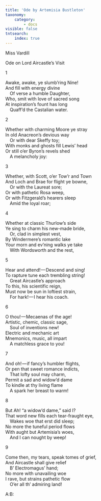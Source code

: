 ```yaml
---
title: 'Ode by Artemisia Bustleton'
taxonomy:
    category:
        - docs
visible: false
tntsearch:
    index: true
---
```


<div class="author">Miss Vardill</div>

<span class="title">Ode on Lord Aircastle’s Visit</span>

1

Awake, awake, ye slumb’ring Nine!  
And fill with energy divine  
&emsp;Of verse a humble Daughter,  
Who, smit with love of sacred song  
At inspiration’s fount has long  
&emsp;Quaff’d the Castalian water.

2

Whether with charming Moore ye stray  
In old Anacreon’s devious way  
&emsp;Or with dear Skeffy toy;  
With monks and ghosts fill Lewis’ head  
Or still o’er Byron’s revels shed  
&emsp;A melancholy joy:  

3

Whether, with Scott, o’er Tow’r and Town  
And Loch and Brae for flight ye bowne,  
&emsp;Or with the Laureat sore;  
Or with pathetic Rosa weep,  
Or with Fitzgerald’s hearers sleep  
&emsp;Amid the loyal roar;  

4

Whether at classic Thurlow’s side  
Ye sing to charm his new-made bride,  
&emsp;Or, clad in simplest vest,  
By Windermere’s romantic lake  
Your morn and ev’ning walks ye take  
&emsp;With Wordsworth and the rest,  

5

Hear and attend! — Descend and sing!  
To rapture tune each trembling string!  
&emsp;Great Aircastle’s approach  
To this, his scientific reign,  
Must now be sun in loftiest strain,  
&emsp;For hark! — I hear his coach.

6

O thou! — Mecaenas of the age!  
Artistic, chemic, classic sage,  
&emsp;Soul of inventions new!  
Electric and mechanic art  
Mnemonics, music, all impart  
&emsp;A matchless grace to you!

7

And oh! — if fancy’s humbler flights,  
Or pen that sweet romance indicts,  
&emsp;That lofty soul may charm,  
Permit a sad and widow’d dame  
To kindle at thy living flame  
&emsp;A spark her breast to warm!  

8

But Ah! “a widow’d dame,” said I?  
That word new fills each tear-fraught eye,  
&emsp;Wakes woe that erst did sleep;  
No more the tuneful period flows  
With aught but Artemisia’s woes,  
&emsp;And I can nought by weep!  

9

Come then, my tears, speak tomes of grief,  
And Aircastle shall give relief  
&emsp;B’ Electromagus’ hand;  
No more with unavailing woe  
I rave, but strains pathetic flow  
&emsp;O’er all th’ admiring land!

A:B: